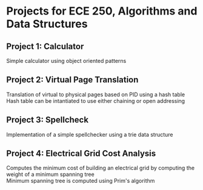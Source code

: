 # Projects for ECE 250, Algorithms and Data Structures


## Project 1: Calculator
Simple calculator using object oriented patterns

## Project 2: Virtual Page Translation
Translation of virtual to physical pages based on PID using a hash table  
Hash table can be intantiated to use either chaining or open addressing  

## Project 3: Spellcheck
Implementation of a simple spellchecker using a trie data structure  

## Project 4: Electrical Grid Cost Analysis
Computes the minimum cost of building an electrical grid by computing the weight of a minimum spanning tree  
Minimum spanning tree is computed using Prim's algorithm  
